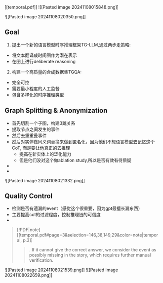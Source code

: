 [[temporal.pdf]]
![[Pasted image 20241108015848.png]]

![[Pasted image 20241108020350.png]]

## Goal
1. 提出一个新的语言模型时序推理框架TG-LLM,通过两步走策略:

- 将文本翻译成时间图作为潜在表示
- 在图上进行deliberate reasoning

2. 构建一个高质量的合成数据集TGQA:

- 完全可控
- 需要最小程度的人工监督
- 包含多样化的时序推理类型


## Graph Splitting & Anonymization
- 首先切割一个子图，构建3跳关系
- 提取节点之间发生的事件
- 然后去重重叠事件
- 然后对实体做同义词替换来做到匿名化，因为他们不想语言模型去记忆这个CoT, 而是要让他真正的去推理
	- 提高在新实体上的泛化能力
	- 但是他们没对这个做ablation study,所以是否有效有待质疑
- 
-

![[Pasted image 20241108021332.png]]


## Quality Control
- 检测是否有遗漏的event（感觉这个很重要，因为gpt最擅长漏东西）
- 主要提高cot的过滤程度，控制推理链的可信度
- 
> [!PDF|note] [[temporal.pdf#page=3&selection=146,38,149,29&color=note|temporal, p.3]]
> > . If it cannot give the correct answer, we consider the event as possibly missing in the story, which requires further manual verification. 

![[Pasted image 20241108021539.png]]
![[Pasted image 20241108022659.png]]